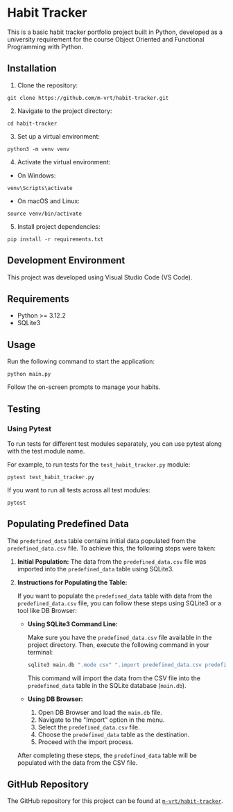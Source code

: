 # Habit Tracker

This is a basic habit tracker portfolio project built in Python, developed as a university requirement for the course Object Oriented and Functional Programming with Python.


## Installation

1. Clone the repository:

```
git clone https://github.com/m-vrt/habit-tracker.git
```

2. Navigate to the project directory:

```
cd habit-tracker
```

3. Set up a virtual environment:

```
python3 -m venv venv
```
 
4. Activate the virtual environment:
- On Windows:

```
venv\Scripts\activate
```

- On macOS and Linux:

```
source venv/bin/activate
```

5. Install project dependencies:

```
pip install -r requirements.txt
```


## Development Environment

This project was developed using Visual Studio Code (VS Code).


## Requirements

- Python >= 3.12.2
- SQLite3


## Usage

Run the following command to start the application:

```
python main.py
```

Follow the on-screen prompts to manage your habits.


## Testing

### Using Pytest

To run tests for different test modules separately, you can use pytest along with the test module name.

For example, to run tests for the `test_habit_tracker.py` module:

```
pytest test_habit_tracker.py
```

If you want to run all tests across all test modules:

```
pytest
```


## Populating Predefined Data

The `predefined_data` table contains initial data populated from the `predefined_data.csv` file. To achieve this, the following steps were taken:

1. **Initial Population:** The data from the `predefined_data.csv` file was imported into the `predefined_data` table using SQLite3.

2. **Instructions for Populating the Table:**

   If you want to populate the `predefined_data` table with data from the `predefined_data.csv` file, you can follow these steps using SQLite3 or a tool like DB Browser:

   - **Using SQLite3 Command Line:**

     Make sure you have the `predefined_data.csv` file available in the project directory. Then, execute the following command in your terminal:

     ```bash
     sqlite3 main.db ".mode csv" ".import predefined_data.csv predefined_data"
     ```

     This command will import the data from the CSV file into the `predefined_data` table in the SQLite database (`main.db`).

   - **Using DB Browser:**

     1. Open DB Browser and load the `main.db` file.
     2. Navigate to the "Import" option in the menu.
     3. Select the `predefined_data.csv` file.
     4. Choose the `predefined_data` table as the destination.
     5. Proceed with the import process.

   After completing these steps, the `predefined_data` table will be populated with the data from the CSV file.


## GitHub Repository

The GitHub repository for this project can be found at [`m-vrt/habit-tracker`](https://github.com/m-vrt/habit-tracker).